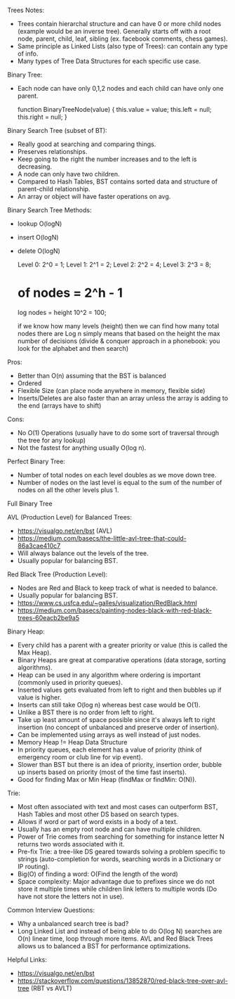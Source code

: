 Trees Notes:

- Trees contain hierarchal structure and can have 0 or more child nodes (example would be an inverse tree).  Generally starts off with a root node, parent, child, leaf, sibling (ex. facebook comments, chess games).
- Same principle as Linked Lists (also type of Trees): can contain any type of info.
- Many types of Tree Data Structures for each specific use case.

Binary Tree:

- Each node can have only 0,1,2 nodes and each child can have only one parent.

    function BinaryTreeNode(value) {
        this.value = value;
        this.left = null;
        this.right = null;
    }

Binary Search Tree (subset of BT):
- Really good at searching and comparing things.
- Preserves relationships.
- Keep going to the right the number increases and to the left is decreasing.
- A node can only have two children.
- Compared to Hash Tables, BST contains sorted data and structure of parent-child relationship.
- An array or object will have faster operations on avg.

Binary Search Tree Methods:
- lookup O(logN)
- insert O(logN)
- delete O(logN)

    Level 0: 2^0 = 1;
    Level 1: 2^1 = 2;
    Level 2: 2^2 = 4;
    Level 3: 2^3 = 8;

    # of nodes = 2^h - 1
    log nodes = height
    10^2 = 100;

    if we know how many levels (height) then we can find how many total nodes there are
    Log n simply means that based on the height the max number of decisions (divide & conquer approach in a phonebook: you look for the alphabet and then search)

Pros:
- Better than O(n) assuming that the BST is balanced
- Ordered
- Flexible Size (can place node anywhere in memory, flexible side)
- Inserts/Deletes are also faster than an array unless the array is adding to the end (arrays have to shift)

Cons:
- No O(1) Operations (usually have to do some sort of traversal through the tree for any lookup)
- Not the fastest for anything usually O(log n).

Perfect Binary Tree:

- Number of total nodes on each level doubles as we move down tree.
- Number of nodes on the last level is equal to the sum of the number of nodes on all the other levels plus 1.

Full Binary Tree

AVL (Production Level) for Balanced Trees:
- https://visualgo.net/en/bst (AVL)
- https://medium.com/basecs/the-little-avl-tree-that-could-86a3cae410c7
- Will always balance out the levels of the tree.
- Usually popular for balancing BST.

Red Black Tree (Production Level):
- Nodes are Red and Black to keep track of what is needed to balance.
- Usually popular for balancing BST.
- https://www.cs.usfca.edu/~galles/visualization/RedBlack.html
- https://medium.com/basecs/painting-nodes-black-with-red-black-trees-60eacb2be9a5

Binary Heap:
- Every child has a parent with a greater priority or value (this is called the Max Heap).
- Binary Heaps are great at comparative operations (data storage, sorting algorithms).
- Heap can be used in any algorithm where ordering is important (commonly used in priority queues).
- Inserted values gets evaluated from left to right and then bubbles up if value is higher.
- Inserts can still take O(log n) whereas best case would be O(1).
- Unlike a BST there is no order from left to right.
- Take up least amount of space possible since it's always left to right insertion (no concept of unbalanced and preserve order of insertion).
- Can be implemented using arrays as well instead of just nodes.
- Memory Heap != Heap Data Structure
- In priority queues, each element has a value of priority (think of emergency room or club line for vip event).
- Slower than BST but there is an idea of priority, insertion order, bubble up inserts based on priority (most of the time fast inserts).
- Good for finding Max or Min Heap (findMax or findMin: O(N)).

Trie:
- Most often associated with text and most cases can outperform BST, Hash Tables and most other DS based on search types.
- Allows if word or part of word exists in a body of a text.
- Usually has an empty root node and can have multiple children.
- Power of Trie comes from searching for something for instance letter N returns two words associated with it.
- Pre-fix Trie: a tree-like DS geared towards solving a problem specific to strings (auto-completion for words, searching words in a Dictionary or IP routing).
- Big(O) of finding a word: O(Find the length of the word)
- Space complexity: Major advantage due to prefixes since we do not store it multiple times while children link letters to multiple words (Do have not store the letters not in use).

Common Interview Questions:
- Why a unbalanced search tree is bad?
- Long Linked List and instead of being able to do O(log N) searches are O(n) linear time, loop through more items. AVL and Red Black Trees allows us to balanced a BST for performance optimizations.

Helpful Links:
- https://visualgo.net/en/bst
- https://stackoverflow.com/questions/13852870/red-black-tree-over-avl-tree (RBT vs AVLT)